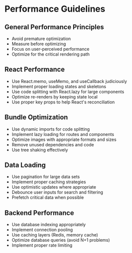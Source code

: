 # Performance Guidelines

## General Performance Principles
- Avoid premature optimization
- Measure before optimizing
- Focus on user-perceived performance
- Optimize for the critical rendering path

## React Performance
- Use React.memo, useMemo, and useCallback judiciously
- Implement proper loading states and skeletons
- Use code splitting with React.lazy for large components
- Optimize re-renders by keeping state local
- Use proper key props to help React's reconciliation

## Bundle Optimization
- Use dynamic imports for code splitting
- Implement lazy loading for routes and components
- Optimize images with appropriate formats and sizes
- Remove unused dependencies and code
- Use tree shaking effectively

## Data Loading
- Use pagination for large data sets
- Implement proper caching strategies
- Use optimistic updates where appropriate
- Debounce user inputs for search and filtering
- Prefetch critical data when possible

## Backend Performance
- Use database indexing appropriately
- Implement connection pooling
- Use caching layers (Redis, memory cache)
- Optimize database queries (avoid N+1 problems)
- Implement proper rate limiting